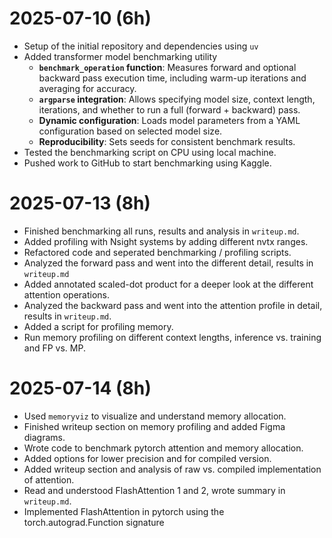# 2025-07-10 (6h)
- Setup of the initial repository and dependencies using `uv`
- Added transformer model benchmarking utility
  - **`benchmark_operation` function**: Measures forward and optional backward pass execution time, including warm-up iterations and averaging for accuracy.
  - **`argparse` integration**: Allows specifying model size, context length, iterations, and whether to run a full (forward + backward) pass.
  - **Dynamic configuration**: Loads model parameters from a YAML configuration based on selected model size.
  - **Reproducibility**: Sets seeds for consistent benchmark results.
- Tested the benchmarking script on CPU using local machine.
- Pushed work to GitHub to start benchmarking using Kaggle.

# 2025-07-13 (8h)
- Finished benchmarking all runs, results and analysis in `writeup.md`.
- Added profiling with Nsight systems by adding different nvtx ranges.
- Refactored code and seperated benchmarking / profiling scripts.
- Analyzed the forward pass and went into the different detail, results in `writeup.md`
- Added annotated scaled-dot product for a deeper look at the different attention operations.
- Analyzed the backward pass and went into the attention profile in detail, results in `writeup.md`.
- Added a script for profiling memory.
- Run memory profiling on different context lengths, inference vs. training and FP vs. MP.

# 2025-07-14 (8h)
- Used `memoryviz` to visualize and understand memory allocation.
- Finished writeup section on memory profiling and added Figma diagrams.
- Wrote code to benchmark pytorch attention and memory allocation.
- Added options for lower precision and for compiled version.
- Added writeup section and analysis of raw vs. compiled implementation of attention.
- Read and understood FlashAttention 1 and 2, wrote summary in `writeup.md`.
- Implemented FlashAttention in pytorch using the torch.autograd.Function signature